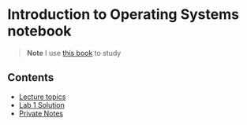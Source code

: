 # Introduction to Operating Systems notebook

> **Note**
> I use [this book](https://os.ecci.ucr.ac.cr/slides/Abraham-Silberschatz-Operating-System-Concepts-10th-2018.pdf) to study

## Contents

* [Lecture topics](LectureTopics.md)
* [Lab 1 Solution](Lab1Solution.md)
* [Private Notes](../../../../../NotesPrivate/Course/OS/README.md)
